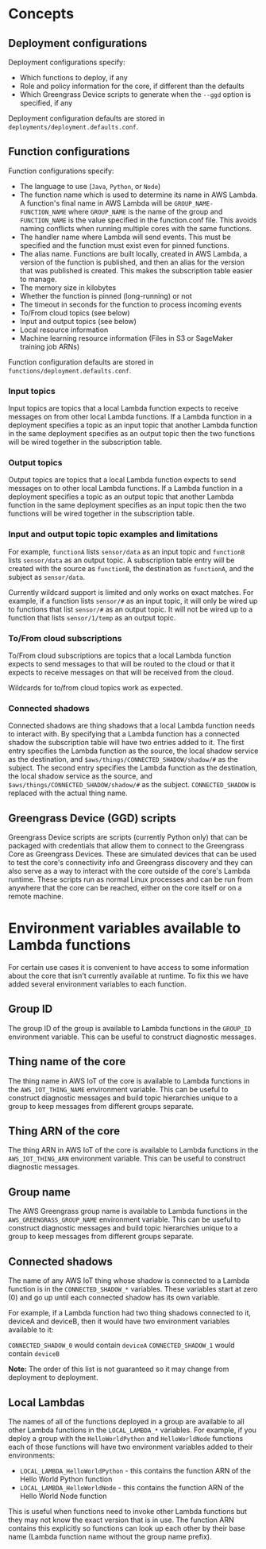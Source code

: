 # Concepts

## Deployment configurations

Deployment configurations specify:

- Which functions to deploy, if any
- Role and policy information for the core, if different than the defaults
- Which Greengrass Device scripts to generate when the `--ggd` option is specified, if any

Deployment configuration defaults are stored in `deployments/deployment.defaults.conf`.

## Function configurations

Function configurations specify:

- The language to use (`Java`, `Python`, or `Node`)
- The function name which is used to determine its name in AWS Lambda.  A function's final name in AWS Lambda will be
`GROUP_NAME-FUNCTION_NAME` where `GROUP_NAME` is the name of the group and `FUNCTION_NAME` is the value specified in the
function.conf file.  This avoids naming conflicts when running multiple cores with the same functions.
- The handler name where Lambda will send events.  This must be specified and the function must exist even for pinned
functions.
- The alias name.  Functions are built locally, created in AWS Lambda, a version of the function is published, and then
an alias for the version that was published is created.  This makes the subscription table easier to manage.
- The memory size in kilobytes
- Whether the function is pinned (long-running) or not
- The timeout in seconds for the function to process incoming events
- To/From cloud topics (see below)
- Input and output topics (see below)
- Local resource information
- Machine learning resource information (Files in S3 or SageMaker training job ARNs)

Function configuration defaults are stored in `functions/deployment.defaults.conf`.

### Input topics

Input topics are topics that a local Lambda function expects to receive messages on from other local Lambda functions.
If a Lambda function in a deployment specifies a topic as an input topic that another Lambda function in the same
deployment specifies as an output topic then the two functions will be wired together in the subscription table.

### Output topics

Output topics are topics that a local Lambda function expects to send messages on to other local Lambda functions.
If a Lambda function in a deployment specifies a topic as an output topic that another Lambda function in the same
deployment specifies as an input topic then the two functions will be wired together in the subscription table.

### Input and output topic topic examples and limitations

For example, `functionA` lists `sensor/data` as an input topic and `functionB` lists `sensor/data` as an output topic.
A subscription table entry will be created with the source as `functionB`, the destination as `functionA`, and the
subject as `sensor/data`.

Currently wildcard support is limited and only works on exact matches.  For example, if a function lists `sensor/#` as
an input topic, it will only be wired up to functions that list `sensor/#` as an output topic.  It will not be wired up
to a function that lists `sensor/1/temp` as an output topic.

### To/From cloud subscriptions

To/From cloud subscriptions are topics that a local Lambda function expects to send messages to that will be routed to the
cloud or that it expects to receive messages on that will be received from the cloud.

Wildcards for to/from cloud topics work as expected.

### Connected shadows

Connected shadows are thing shadows that a local Lambda function needs to interact with.  By specifying that a Lambda
function has a connected shadow the subscription table will have two entries added to it.  The first entry specifies the
Lambda function as the source, the local shadow service as the destination, and `$aws/things/CONNECTED_SHADOW/shadow/#`
as the subject. The second entry specifies the Lambda function as the destination, the local shadow service as the
source, and `$aws/things/CONNECTED_SHADOW/shadow/#` as the subject.  `CONNECTED_SHADOW` is replaced with the actual
thing name.

## Greengrass Device (GGD) scripts

Greengrass Device scripts are scripts (currently Python only) that can be packaged with credentials that allow them to
connect to the Greengrass Core as Greengrass Devices.  These are simulated devices that can be used to test the core's
connectivity info and Greengrass discovery and they can also serve as a way to interact with the core outside of the
core's Lambda runtime.  These scripts run as normal Linux processes and can be run from anywhere that the core can be
reached, either on the core itself or on a remote machine.

# Environment variables available to Lambda functions

For certain use cases it is convenient to have access to some information about the core that isn't currently available
at runtime.  To fix this we have added several environment variables to each function.

## Group ID

The group ID of the group is available to Lambda functions in the `GROUP_ID` environment variable.
This can be useful to construct diagnostic messages.

## Thing name of the core

The thing name in AWS IoT of the core is available to Lambda functions in the `AWS_IOT_THING_NAME` environment variable.
This can be useful to construct diagnostic messages and build topic hierarchies unique to a group to keep messages from
different groups separate.

## Thing ARN of the core

The thing ARN in AWS IoT of the core is available to Lambda functions in the `AWS_IOT_THING_ARN` environment variable.
This can be useful to construct diagnostic messages.

## Group name

The AWS Greengrass group name is available to Lambda functions in the `AWS_GREENGRASS_GROUP_NAME` environment variable.
This can be useful to construct diagnostic messages and build topic hierarchies unique to a group to keep messages from
different groups separate.

## Connected shadows

The name of any AWS IoT thing whose shadow is connected to a Lambda function is in the `CONNECTED_SHADOW_*` variables.
These variables start at zero (0) and go up until each connected shadow has its own variable.

For example, if a Lambda function had two thing shadows connected to it, deviceA and deviceB, then it would have two
environment variables available to it:

`CONNECTED_SHADOW_0` would contain `deviceA`
`CONNECTED_SHADOW_1` would contain `deviceB`

**Note:** The order of this list is not guaranteed so it may change from deployment to deployment.

## Local Lambdas

The names of all of the functions deployed in a group are available to all other Lambda functions in the
`LOCAL_LAMBDA_*` variables.  For example, if you deploy a group with the `HelloWorldPython` and `HelloWorldNode`
functions each of those functions will have two environment variables added to their environments:

- `LOCAL_LAMBDA_HelloWorldPython` - this contains the function ARN of the Hello World Python function
- `LOCAL_LAMBDA_HelloWorldNode` - this contains the function ARN of the Hello World Node function

This is useful when functions need to invoke other Lambda functions but they may not know the exact version that is in
use.  The function ARN contains this explicitly so functions can look up each other by their base name (Lambda function
name without the group name prefix).
